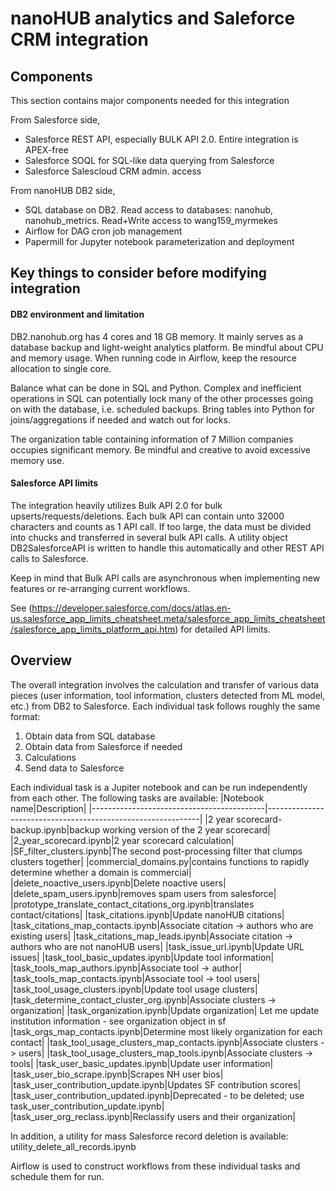# nanoHUB analytics and Saleforce CRM integration

## Components
This section contains major components needed for this integration

From Salesforce side,
- Salesforce REST API, especially BULK API 2.0. Entire integration is APEX-free
- Salesforce SOQL for SQL-like data querying from Salesforce
- Salesforce Salescloud CRM admin. access

From nanoHUB DB2 side,
- SQL database on DB2. Read access to databases: nanohub, nanohub_metrics. Read+Write access to wang159_myrmekes
- Airflow for DAG cron job management
- Papermill for Jupyter notebook parameterization and deployment

## Key things to consider before modifying integration
#### DB2 environment and limitation
DB2.nanohub.org has 4 cores and 18 GB memory. It mainly serves as a database backup and light-weight analytics platform. Be mindful about CPU and memory usage. When running code in Airflow, keep the resource allocation to single core.

Balance what can be done in SQL and Python. Complex and inefficient operations in SQL can potentially lock many of the other processes going on with the database, i.e. scheduled backups. Bring tables into Python for joins/aggregations if needed and watch out for locks.

The organization table containing information of 7 Million companies occupies significant memory. Be mindful and creative to avoid excessive memory use. 

#### Salesforce API limits
The integration heavily utilizes Bulk API 2.0 for bulk upserts/requests/deletions. Each bulk API can contain unto 32000 characters and counts as 1 API call. If too large, the data must be divided into chucks and transferred in several bulk API calls. A utility object DB2SalesforceAPI is written to handle this automatically and other REST API calls to Salesforce. 

Keep in mind that Bulk API calls are asynchronous when implementing new features or re-arranging current workflows.

See (https://developer.salesforce.com/docs/atlas.en-us.salesforce_app_limits_cheatsheet.meta/salesforce_app_limits_cheatsheet/salesforce_app_limits_platform_api.htm) for detailed API limits. 

## Overview

The overall integration involves the calculation and transfer of various data pieces (user information, tool information, clusters detected from ML model, etc.) from DB2 to Salesforce. Each individual task follows roughly the same format:

1. Obtain data from SQL database
2. Obtain data from Salesforce if needed
3. Calculations
4. Send data to Salesforce

Each individual task is a Jupiter notebook and can be run independently from each other. The following tasks are available:
|Notebook name|Description|
|-------------------------------------------|-------------------------------------------------------------|
|2 year scorecard-backup.ipynb|backup working version of the 2 year scorecard|
|2_year_scorecard.ipynb|2 year scorecard calculation|
|SF_filter_clusters.ipynb|The second post-processing filter that clumps clusters together|
|commercial_domains.py|contains functions to rapidly determine whether a domain is commercial|
|delete_noactive_users.ipynb|Delete noactive users|
|delete_spam_users.ipynb|removes spam users from salesforce|
|prototype_translate_contact_citations_org.ipynb|translates contact/citations|
|task_citations.ipynb|Update nanoHUB citations|
|task_citations_map_contacts.ipynb|Associate citation -> authors who are existing users|
|task_citations_map_leads.ipynb|Associate citation -> authors who are not nanoHUB users|
|task_issue_url.ipynb|Update URL issues|
|task_tool_basic_updates.ipynb|Update tool information|
|task_tools_map_authors.ipynb|Associate tool -> author|
|task_tools_map_contacts.ipynb|Associate tool -> tool users|
|task_tool_usage_clusters.ipynb|Update tool usage clusters|
|task_determine_contact_cluster_org.ipynb|Associate clusters -> organization|
|task_organization.ipynb|Update organization| Let me update institution information - see organization object in sf
|task_orgs_map_contacts.ipynb|Determine most likely organization for each contact|
|task_tool_usage_clusters_map_contacts.ipynb|Associate clusters -> users|
|task_tool_usage_clusters_map_tools.ipynb|Associate clusters -> tools|
|task_user_basic_updates.ipynb|Update user information|
|task_user_bio_scrape.ipynb|Scrapes NH user bios|
|task_user_contribution_update.ipynb|Updates SF contribution scores|
|task_user_contribution_updated.ipynb|Deprecated - to be deleted; use task_user_contribution_update.ipynb|
|task_user_org_reclass.ipynb|Reclassify users and their organization| 

In addition, a utility for mass Salesforce record deletion is available:
utility_delete_all_records.ipynb


Airflow is used to construct workflows from these individual tasks and schedule them for run.
